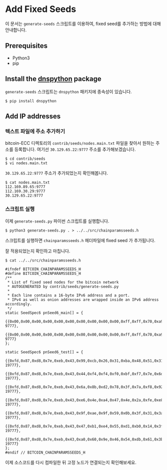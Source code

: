 # Add Fixed Seeds

이 문서는 `generate-seeds` 스크립트를 이용하여, fixed seed를 추가하는 방법에 대해 안내합니다.  



## Prerequisites
- Python3
- pip




## Install the [dnspython](https://github.com/rthalley/dnspython) package
`generate-seeds` 스크립트는 `dnspython` 패키지에 종속성이 있습니다.

```shell
$ pip install dnspython
```



## Add IP addresses

### 텍스트 파일에 주소 추가하기

bitcoin-ECC 디렉토리의 `contrib/seeds/nodes.main.txt` 파일을 찾아서  원하는 주소를 등록합니다. 여기선 `30.129.65.22:9777` 주소를 추가해보겠습니다. 

```shell
$ cd contrib/seeds
$ vi nodes.main.txt
```

`30.129.65.22:9777` 주소가 추가되었는지 확인해봅니다.

```shell
$ cat nodes.main.txt
112.169.89.65:9777
112.169.30.29:9777
30.129.65.22:9777
```



### 스크립트 실행

이제 `generate-seeds.py` 파이썬 스크립트를 실행합니다.  

```shell
$ python3 generate-seeds.py . > ../../src/chainparamsseeds.h
```

스크립트를 실행하면 `chainparamsseeds.h` 헤더파일에 fixed seed 가 추가됩니다.



잘 적용되었는지 확인하고 마칩니다.

```shell
$ cat ../../src/chainparamsseeds.h
    
#ifndef BITCOIN_CHAINPARAMSSEEDS_H
#define BITCOIN_CHAINPARAMSSEEDS_H
/**
 * List of fixed seed nodes for the bitcoin network
 * AUTOGENERATED by contrib/seeds/generate-seeds.py
 *
 * Each line contains a 16-byte IPv6 address and a port.
 * IPv4 as well as onion addresses are wrapped inside an IPv6 address accordingly.
 */
static SeedSpec6 pnSeed6_main[] = {
    {{0x00,0x00,0x00,0x00,0x00,0x00,0x00,0x00,0x00,0x00,0xff,0xff,0x70,0xa9,0x1e,0x1d}, 9777},
    {{0x00,0x00,0x00,0x00,0x00,0x00,0x00,0x00,0x00,0x00,0xff,0xff,0x70,0xa9,0x1e,0x41}, 9777}
};

static SeedSpec6 pnSeed6_test[] = {
    {{0xfd,0x87,0xd8,0x7e,0xeb,0x43,0x99,0xcb,0x26,0x31,0xba,0x48,0x51,0x31,0x39,0x0d}, 19777},
    {{0xfd,0x87,0xd8,0x7e,0xeb,0x43,0x44,0xf4,0xf4,0xf0,0xbf,0xf7,0x7e,0x6d,0xc4,0xe8}, 19777},
    {{0xfd,0x87,0xd8,0x7e,0xeb,0x43,0x6a,0x8b,0xd2,0x78,0x3f,0x7a,0xf8,0x92,0x8f,0x80}, 19777},
    {{0xfd,0x87,0xd8,0x7e,0xeb,0x43,0xe6,0x4e,0xa4,0x47,0x4e,0x2a,0xfe,0xe8,0x95,0xcc}, 19777},
    {{0xfd,0x87,0xd8,0x7e,0xeb,0x43,0x9f,0xae,0x9f,0x59,0x0b,0x3f,0x31,0x3a,0x8a,0x5f}, 19777},
    {{0xfd,0x87,0xd8,0x7e,0xeb,0x43,0x47,0xb1,0xe4,0x55,0xd1,0xb0,0x14,0x3f,0xb6,0xdb}, 19777},
    {{0xfd,0x87,0xd8,0x7e,0xeb,0x43,0xa0,0x60,0x9e,0x46,0x54,0xdb,0x61,0x3b,0xb2,0x6f}, 19777}
};
#endif // BITCOIN_CHAINPARAMSSEEDS_H
```


이제 소스코드를 다시 컴파일한 뒤 고정 노드가 연결되는지 확인해보세요.

